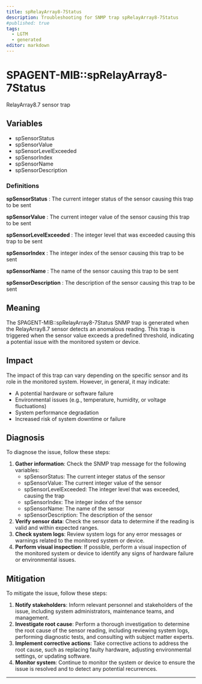 ```yaml
---
title: spRelayArray8-7Status
description: Troubleshooting for SNMP trap spRelayArray8-7Status
#published: true
tags:
  - LGTM
  - generated
editor: markdown
---
```


# SPAGENT-MIB::spRelayArray8-7Status 

RelayArray8.7 sensor trap 


## Variables


  - spSensorStatus
  - spSensorValue
  - spSensorLevelExceeded
  - spSensorIndex
  - spSensorName
  - spSensorDescription 

### Definitions 


**spSensorStatus** 
: The current integer status of the sensor causing this trap to be sent 

**spSensorValue** 
: The current integer value of the sensor causing this trap to be sent 

**spSensorLevelExceeded** 
: The integer level that was exceeded causing this trap to be sent 

**spSensorIndex** 
: The integer index of the sensor causing this trap to be sent 

**spSensorName** 
: The name of the sensor causing this trap to be sent 

**spSensorDescription** 
: The description of the sensor causing this trap to be sent 


## Meaning

The SPAGENT-MIB::spRelayArray8-7Status SNMP trap is generated when the RelayArray8.7 sensor detects an anomalous reading. This trap is triggered when the sensor value exceeds a predefined threshold, indicating a potential issue with the monitored system or device.

## Impact

The impact of this trap can vary depending on the specific sensor and its role in the monitored system. However, in general, it may indicate:

* A potential hardware or software failure
* Environmental issues (e.g., temperature, humidity, or voltage fluctuations)
* System performance degradation
* Increased risk of system downtime or failure

## Diagnosis

To diagnose the issue, follow these steps:

1. **Gather information**: Check the SNMP trap message for the following variables:
	* spSensorStatus: The current integer status of the sensor
	* spSensorValue: The current integer value of the sensor
	* spSensorLevelExceeded: The integer level that was exceeded, causing the trap
	* spSensorIndex: The integer index of the sensor
	* spSensorName: The name of the sensor
	* spSensorDescription: The description of the sensor
2. **Verify sensor data**: Check the sensor data to determine if the reading is valid and within expected ranges.
3. **Check system logs**: Review system logs for any error messages or warnings related to the monitored system or device.
4. **Perform visual inspection**: If possible, perform a visual inspection of the monitored system or device to identify any signs of hardware failure or environmental issues.

## Mitigation

To mitigate the issue, follow these steps:

1. **Notify stakeholders**: Inform relevant personnel and stakeholders of the issue, including system administrators, maintenance teams, and management.
2. **Investigate root cause**: Perform a thorough investigation to determine the root cause of the sensor reading, including reviewing system logs, performing diagnostic tests, and consulting with subject matter experts.
3. **Implement corrective actions**: Take corrective actions to address the root cause, such as replacing faulty hardware, adjusting environmental settings, or updating software.
4. **Monitor system**: Continue to monitor the system or device to ensure the issue is resolved and to detect any potential recurrences.
---




